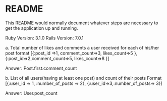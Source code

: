 # README

This README would normally document whatever steps are necessary to get the
application up and running.

Ruby Version: 3.1.0
Rails Version: 7.0.1


a. Total number of likes and comments a user received for each of his/her post
format [{:post_id =>1, comment_count=>3, likes_count=>5 },
{:post_id=>2,comment_count=>5, likes_count=>8 }]


Answer: Post.first.comment_count


b. List of all users(having at least one post) and count of their posts
Format [{:user_id => 1, :number_of_posts => 2},
{:user_id=>3,:number_of_posts=> 3}]

Answer: User.post_count